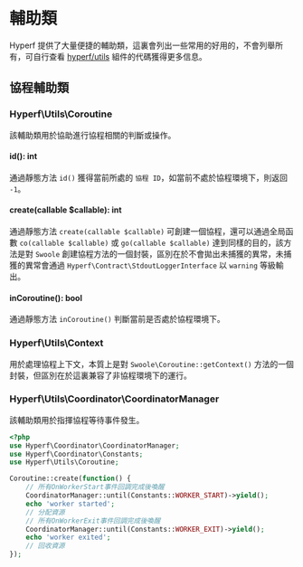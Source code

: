 # 輔助類

Hyperf 提供了大量便捷的輔助類，這裏會列出一些常用的好用的，不會列舉所有，可自行查看 [hyperf/utils](https://github.com/hyperf/utils) 組件的代碼獲得更多信息。

## 協程輔助類

### Hyperf\Utils\Coroutine

該輔助類用於協助進行協程相關的判斷或操作。

#### id(): int

通過靜態方法 `id()` 獲得當前所處的 `協程 ID`，如當前不處於協程環境下，則返回 `-1`。 

#### create(callable $callable): int

通過靜態方法 `create(callable $callable)` 可創建一個協程，還可以通過全局函數 `co(callable $callable)` 或 `go(callable $callable)` 達到同樣的目的，該方法是對 `Swoole` 創建協程方法的一個封裝，區別在於不會拋出未捕獲的異常，未捕獲的異常會通過 `Hyperf\Contract\StdoutLoggerInterface` 以 `warning` 等級輸出。

#### inCoroutine(): bool

通過靜態方法 `inCoroutine()` 判斷當前是否處於協程環境下。

### Hyperf\Utils\Context

用於處理協程上下文，本質上是對 `Swoole\Coroutine::getContext()` 方法的一個封裝，但區別在於這裏兼容了非協程環境下的運行。

### Hyperf\Utils\Coordinator\CoordinatorManager

該輔助類用於指揮協程等待事件發生。

```php
<?php
use Hyperf\Coordinator\CoordinatorManager;
use Hyperf\Coordinator\Constants;
use Hyperf\Utils\Coroutine;

Coroutine::create(function() {
    // 所有OnWorkerStart事件回調完成後喚醒
    CoordinatorManager::until(Constants::WORKER_START)->yield();
    echo 'worker started';
    // 分配資源
    // 所有OnWorkerExit事件回調完成後喚醒
    CoordinatorManager::until(Constants::WORKER_EXIT)->yield();
    echo 'worker exited';
    // 回收資源
});
```
